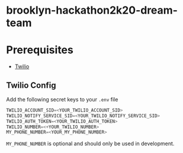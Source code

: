 # brooklyn-hackathon2k20-dream-team

# Prerequisites
* [Twilio](https://github.com/drk3931/brooklyn-hackathon2k20-dream-team#twilio-config)

## Twilio Config
Add the following secret keys to your `.env` file
```javascript
TWILIO_ACCOUNT_SID=<YOUR_TWILIO_ACCOUNT_SID>
TWILIO_NOTIFY_SERVICE_SID=<YOUR_TWILIO_NOTIFY_SERVICE_SID>
TWILIO_AUTH_TOKEN=<YOUR_TWILIO_AUTH_TOKEN>
TWILIO_NUMBER=<+YOUR_TWILIO_NUMBER>
MY_PHONE_NUMBER=<YOUR_MY_PHONE_NUMBER>
```
`MY_PHONE_NUMBER` is optional and should only be used in development.
